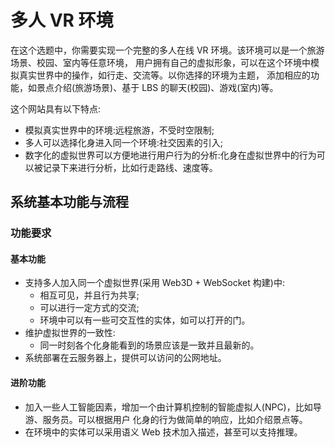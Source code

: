 # 多人 VR 环境

在这个选题中，你需要实现一个完整的多人在线 VR 环境。该环境可以是一个旅游场景、校园、室内等任意环境， 用户拥有自己的虚拟形象，可以在这个环境中模拟真实世界中的操作，如行走、交流等。以你选择的环境为主题， 添加相应的功能，如景点介绍(旅游场景)、基于 LBS 的聊天(校园)、游戏(室内)等。

这个网站具有以下特点:

- 模拟真实世界中的环境:远程旅游，不受时空限制;
- 多人可以选择化身进入同一个环境:社交因素的引入;
- 数字化的虚拟世界可以方便地进行用户行为的分析:化身在虚拟世界中的行为可以被记录下来进行分析，比如行走路线、速度等。

## 系统基本功能与流程

### 功能要求

#### 基本功能

- 支持多人加入同一个虚拟世界(采用 Web3D + WebSocket 构建)中:
    - 相互可见，并且行为共享;
    - 可以进行一定方式的交流;
    - 环境中可以有一些可交互性的实体，如可以打开的门。
- 维护虚拟世界的一致性:
    - 同一时刻各个化身能看到的场景应该是一致并且最新的。
- 系统部署在云服务器上，提供可以访问的公网地址。

#### 进阶功能

- 加入一些人工智能因素，增加一个由计算机控制的智能虚拟人(NPC)，比如导游、服务员。可以根据用户 化身的行为做简单的响应，比如介绍景点等。
- 在环境中的实体可以采用语义 Web 技术加入描述，甚至可以支持推理。